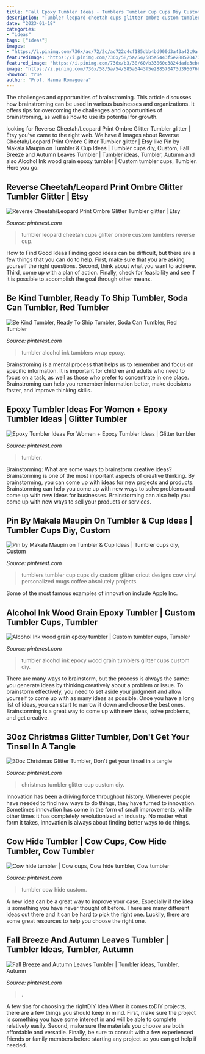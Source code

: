 ```yaml
---
title: "Fall Epoxy Tumbler Ideas - Tumblers Tumbler Cup Cups Diy Custom Glitter Cricut Designs Cow Vinyl Personalized Mugs Coffee Absolutely Projects"
description: "Tumbler leopard cheetah cups glitter ombre custom tumblers reverse cup"
date: "2023-01-18"
categories:
- "ideas"
tags: ["ideas"]
images:
- "https://i.pinimg.com/736x/ac/72/2c/ac722c4cf185dbb4bd900d3a43a42c9a.jpg"
featuredImage: "https://i.pinimg.com/736x/58/5a/54/585a5443f5e288570473d395676b9db7.jpg"
featured_image: "https://i.pinimg.com/736x/b3/38/60/b33860c3824dade3ebc2a6019fe541aa.jpg"
image: "https://i.pinimg.com/736x/58/5a/54/585a5443f5e288570473d395676b9db7.jpg"
ShowToc: true
author: "Prof. Hanna Romaguera"
---
```



The challenges and opportunities of brainstroming.
This article discusses how brainstroming can be used in various businesses and organizations. It offers tips for overcoming the challenges and opportunities of brainstroming, as well as how to use its potential for growth.

	

		
looking for Reverse Cheetah/Leopard Print Ombre Glitter Tumbler glitter | Etsy you've came to the right web. We have 8 Images about Reverse Cheetah/Leopard Print Ombre Glitter Tumbler glitter | Etsy like Pin by Makala Maupin on Tumbler &amp; Cup Ideas | Tumbler cups diy, Custom, Fall Breeze and Autumn Leaves Tumbler | Tumbler ideas, Tumbler, Autumn and also Alcohol Ink wood grain epoxy tumbler | Custom tumbler cups, Tumbler. Here you go:
		
    
## Reverse Cheetah/Leopard Print Ombre Glitter Tumbler Glitter | Etsy

<img loading=lazy src="https://i.pinimg.com/736x/ac/72/2c/ac722c4cf185dbb4bd900d3a43a42c9a.jpg" onerror="this.onerror=null;this.src='https://tse4.mm.bing.net/th?id=OIP.aYoHraztnNwIIf9DL43IrAHaJ3&amp;pid=15.1';" alt="Reverse Cheetah/Leopard Print Ombre Glitter Tumbler glitter | Etsy">

_Source: pinterest.com_

>tumbler leopard cheetah cups glitter ombre custom tumblers reverse cup. 

	

How to Find Good Ideas
Finding good ideas can be difficult, but there are a few things that you can do to help. First, make sure that you are asking yourself the right questions. Second, think about what you want to achieve. Third, come up with a plan of action. Finally, check for feasibility and see if it is possible to accomplish the goal through other means.

    
## Be Kind Tumbler, Ready To Ship Tumbler, Soda Can Tumbler, Red Tumbler

<img loading=lazy src="https://i.pinimg.com/736x/58/5a/54/585a5443f5e288570473d395676b9db7.jpg" onerror="this.onerror=null;this.src='https://tse1.mm.bing.net/th?id=OIP.9ZpA3T6RiJ-8iQ8sTt08sAHaLD&amp;pid=15.1';" alt="Be Kind Tumbler, Ready To Ship Tumbler, Soda Can Tumbler, Red Tumbler">

_Source: pinterest.com_

>tumbler alcohol ink tumblers wrap epoxy. 

	

Brainstroming is a mental process that helps us to remember and focus on specific information. It is important for children and adults who need to focus on a task, as well as those who prefer to concentrate in one place. Brainstroming can help you remember information better, make decisions faster, and improve thinking skills.

    
## Epoxy Tumbler Ideas For Women + Epoxy Tumbler Ideas | Glitter Tumbler

<img loading=lazy src="https://i.pinimg.com/736x/5d/ca/db/5dcadb7eb1d717bffd44bd20291526f6.jpg" onerror="this.onerror=null;this.src='https://tse2.mm.bing.net/th?id=OIP.P84XrG8a31j1PA_J8ewQ1wHaHc&amp;pid=15.1';" alt="Epoxy Tumbler Ideas For Women + Epoxy Tumbler Ideas | Glitter tumbler">

_Source: pinterest.com_

>tumbler. 

	

Brainstorming: What are some ways to brainstorm creative ideas?
Brainstorming is one of the most important aspects of creative thinking. By brainstorming, you can come up with ideas for new projects and products. Brainstorming can help you come up with new ways to solve problems and come up with new ideas for businesses. Brainstorming can also help you come up with new ways to sell your products or services.

    
## Pin By Makala Maupin On Tumbler &amp; Cup Ideas | Tumbler Cups Diy, Custom

<img loading=lazy src="https://i.pinimg.com/736x/63/69/0b/63690ba26e808336de63ffed85ca383c.jpg" onerror="this.onerror=null;this.src='https://tse4.mm.bing.net/th?id=OIP.kRY4nNiY-eIkqb7nu_KWnwHaLQ&amp;pid=15.1';" alt="Pin by Makala Maupin on Tumbler &amp; Cup Ideas | Tumbler cups diy, Custom">

_Source: pinterest.com_

>tumblers tumbler cup cups diy custom glitter cricut designs cow vinyl personalized mugs coffee absolutely projects. 

	

Some of the most famous examples of innovation include Apple Inc.

    
## Alcohol Ink Wood Grain Epoxy Tumbler | Custom Tumbler Cups, Tumbler

<img loading=lazy src="https://i.pinimg.com/736x/b3/38/60/b33860c3824dade3ebc2a6019fe541aa.jpg" onerror="this.onerror=null;this.src='https://tse4.mm.bing.net/th?id=OIP.d4AgH3I6R8av87htH_rxzAHaJ3&amp;pid=15.1';" alt="Alcohol Ink wood grain epoxy tumbler | Custom tumbler cups, Tumbler">

_Source: pinterest.com_

>tumbler alcohol ink epoxy wood grain tumblers glitter cups custom diy. 

	

There are many ways to brainstorm, but the process is always the same: you generate ideas by thinking creatively about a problem or issue. To brainstorm effectively, you need to set aside your judgment and allow yourself to come up with as many ideas as possible. Once you have a long list of ideas, you can start to narrow it down and choose the best ones. Brainstorming is a great way to come up with new ideas, solve problems, and get creative.

    
## 30oz Christmas Glitter Tumbler, Don&#039;t Get Your Tinsel In A Tangle

<img loading=lazy src="https://i.pinimg.com/736x/14/c8/d8/14c8d8021d8115dd47bc5b3a3815d609.jpg" onerror="this.onerror=null;this.src='https://tse3.mm.bing.net/th?id=OIP.iciumAZr58-mPcy9wGDQpwHaJQ&amp;pid=15.1';" alt="30oz Christmas Glitter Tumbler, Don&#039;t get your tinsel in a tangle">

_Source: pinterest.com_

>christmas tumbler glitter cup custom diy. 

	

Innovation has been a driving force throughout history. Whenever people have needed to find new ways to do things, they have turned to innovation. Sometimes innovation has come in the form of small improvements, while other times it has completely revolutionized an industry. No matter what form it takes, innovation is always about finding better ways to do things.

    
## Cow Hide Tumbler | Cow Cups, Cow Hide Tumbler, Cow Tumbler

<img loading=lazy src="https://i.pinimg.com/736x/13/31/e4/1331e4579dbeb687a6a50a0f4d057f06.jpg" onerror="this.onerror=null;this.src='https://tse3.mm.bing.net/th?id=OIP.GiGr22f15jGIW0vOe9L1bQHaPo&amp;pid=15.1';" alt="Cow hide tumbler | Cow cups, Cow hide tumbler, Cow tumbler">

_Source: pinterest.com_

>tumbler cow hide custom. 

	

A new idea can be a great way to improve your case. Especially if the idea is something you have never thought of before. There are many different ideas out there and it can be hard to pick the right one. Luckily, there are some great resources to help you choose the right one.

    
## Fall Breeze And Autumn Leaves Tumbler | Tumbler Ideas, Tumbler, Autumn

<img loading=lazy src="https://i.pinimg.com/736x/5b/d0/38/5bd0386982e157667ae186d3c05c622c.jpg" onerror="this.onerror=null;this.src='https://tse2.mm.bing.net/th?id=OIP.4iRYVsJXP6sQ4qneLOFL3AHaNK&amp;pid=15.1';" alt="Fall Breeze and Autumn Leaves Tumbler | Tumbler ideas, Tumbler, Autumn">

_Source: pinterest.com_

>. 

	

A few tips for choosing the rightDIY Idea
When it comes toDIY projects, there are a few things you should keep in mind. First, make sure the project is something you have some interest in and will be able to complete relatively easily. Second, make sure the materials you choose are both affordable and versatile. Finally, be sure to consult with a few experienced friends or family members before starting any project so you can get help if needed.

